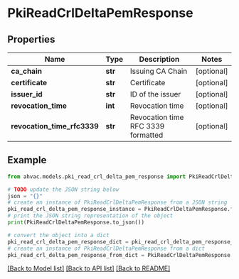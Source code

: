 # PkiReadCrlDeltaPemResponse


## Properties

Name | Type | Description | Notes
------------ | ------------- | ------------- | -------------
**ca_chain** | **str** | Issuing CA Chain | [optional] 
**certificate** | **str** | Certificate | [optional] 
**issuer_id** | **str** | ID of the issuer | [optional] 
**revocation_time** | **int** | Revocation time | [optional] 
**revocation_time_rfc3339** | **str** | Revocation time RFC 3339 formatted | [optional] 

## Example

```python
from ahvac.models.pki_read_crl_delta_pem_response import PkiReadCrlDeltaPemResponse

# TODO update the JSON string below
json = "{}"
# create an instance of PkiReadCrlDeltaPemResponse from a JSON string
pki_read_crl_delta_pem_response_instance = PkiReadCrlDeltaPemResponse.from_json(json)
# print the JSON string representation of the object
print(PkiReadCrlDeltaPemResponse.to_json())

# convert the object into a dict
pki_read_crl_delta_pem_response_dict = pki_read_crl_delta_pem_response_instance.to_dict()
# create an instance of PkiReadCrlDeltaPemResponse from a dict
pki_read_crl_delta_pem_response_from_dict = PkiReadCrlDeltaPemResponse.from_dict(pki_read_crl_delta_pem_response_dict)
```
[[Back to Model list]](../README.md#documentation-for-models) [[Back to API list]](../README.md#documentation-for-api-endpoints) [[Back to README]](../README.md)


